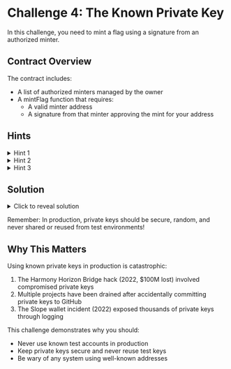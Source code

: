 # Challenge 4: The Known Private Key

In this challenge, you need to mint a flag using a signature from an authorized minter.

## Contract Overview
The contract includes:

- A list of authorized minters managed by the owner
- A mintFlag function that requires:
    - A valid minter address
    - A signature from that minter approving the mint for your address

## Hints
<details>
<summary>Hint 1</summary>
The authorized minter address (0xFABB0ac9d68B0B445fB7357272Ff202C5651694a) is a commonly used test address
</details>

<details>
<summary>Hint 2</summary>
Many development environments (Hardhat, Ganache) come with predefined accounts and their private keys
</details>

<details>
<summary>Hint 3</summary>
If you know the private key, you can generate valid signatures for any message!
</details>

## Solution
<details>
<summary>Click to reveal solution</summary>

The authorized minter is using a well-known Hardhat test account:
- Address: <code>0xFABB0ac9d68B0B445fB7357272Ff202C5651694a</code>
- Private Key: <code>0xa267530f49f8280200edf313ee7af6b827f2a8bce2897751d06a843f644967b1</code>

1. Construct the message:
<code>
bytes32 message = keccak256(abi.encode("BG CTF Challenge 4", your_address));
bytes32 hash = message.toEthSignedMessageHash();
</code>

2. Sign it with the known private key to get your signature

3. Call the contract:
<code>
challenge4.mintFlag(MINTER_ADDRESS, signature);
</code>

Congratulations! You've learned about the dangers of using known private keys! 🎉
</details>

Remember: In production, private keys should be secure, random, and never shared or reused from test environments!

## Why This Matters
Using known private keys in production is catastrophic:

1. The Harmony Horizon Bridge hack (2022, $100M lost) involved compromised private keys
2. Multiple projects have been drained after accidentally committing private keys to GitHub
3. The Slope wallet incident (2022) exposed thousands of private keys through logging

This challenge demonstrates why you should:
- Never use known test accounts in production
- Keep private keys secure and never reuse test keys
- Be wary of any system using well-known addresses

